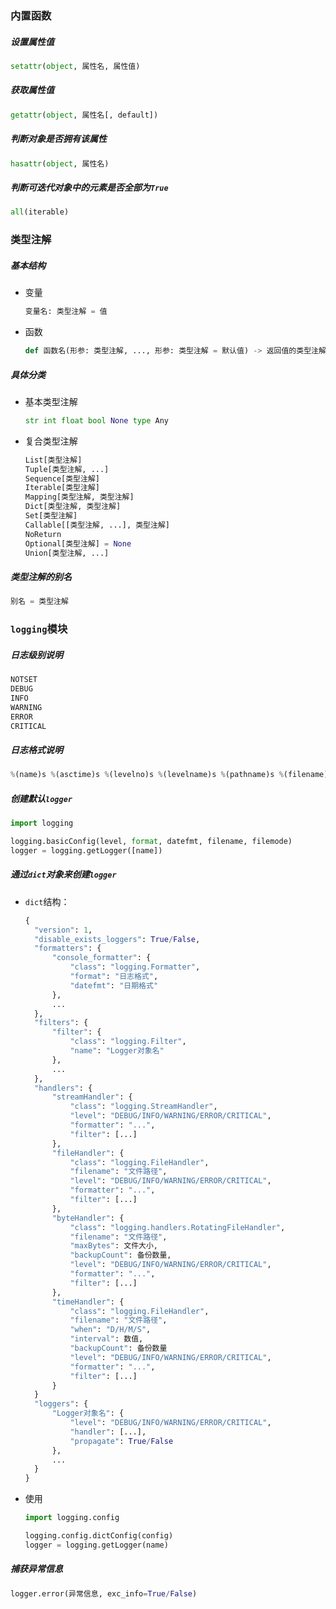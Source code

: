 ### 内置函数

##### 设置属性值

```python
setattr(object, 属性名, 属性值)
```

##### 获取属性值

```python
getattr(object, 属性名[, default])
```

##### 判断对象是否拥有该属性

```python
hasattr(object, 属性名)
```

##### 判断可迭代对象中的元素是否全部为`True`

```python
all(iterable)
```

### 类型注解

##### 基本结构

* 变量

    ```python
    变量名: 类型注解 = 值
    ```

* 函数

    ```python
    def 函数名(形参: 类型注解, ..., 形参: 类型注解 = 默认值) -> 返回值的类型注解
    ```

##### 具体分类

* 基本类型注解

    ```python
    str int float bool None type Any
    ```

* 复合类型注解

    ```python
    List[类型注解]
    Tuple[类型注解, ...]
    Sequence[类型注解]
    Iterable[类型注解]
    Mapping[类型注解, 类型注解]
    Dict[类型注解, 类型注解]
    Set[类型注解]
    Callable[[类型注解, ...], 类型注解]
    NoReturn
    Optional[类型注解] = None
    Union[类型注解, ...]
    ```

##### 类型注解的别名

```python
别名 = 类型注解
```

### `logging`模块

##### 日志级别说明

```python
NOTSET
DEBUG
INFO
WARNING
ERROR
CRITICAL
```

##### 日志格式说明

```python
%(name)s %(asctime)s %(levelno)s %(levelname)s %(pathname)s %(filename)s %(lineno)s %(process)s %(processName)s %(thread)s %(threadName)s %(message)s
```

##### 创建默认`logger`

```python
import logging

logging.basicConfig(level, format, datefmt, filename, filemode)
logger = logging.getLogger([name])
```

##### 通过`dict`对象来创建`logger`

* `dict`结构：
    ```python
    {
      "version": 1,
      "disable_exists_loggers": True/False,
      "formatters": {
          "console_formatter": {
              "class": "logging.Formatter",
              "format": "日志格式",
              "datefmt": "日期格式"
          },
          ...
      },
      "filters": {
          "filter": {
              "class": "logging.Filter",
              "name": "Logger对象名"
          },
          ...
      },
      "handlers": {
          "streamHandler": {
              "class": "logging.StreamHandler",
              "level": "DEBUG/INFO/WARNING/ERROR/CRITICAL",
              "formatter": "...",
              "filter": [...]
          },
          "fileHandler": {
              "class": "logging.FileHandler",
              "filename": "文件路径",
              "level": "DEBUG/INFO/WARNING/ERROR/CRITICAL",
              "formatter": "...",
              "filter": [...]
          },
          "byteHandler": {
              "class": "logging.handlers.RotatingFileHandler",
              "filename": "文件路径",
              "maxBytes": 文件大小,
              "backupCount": 备份数量,
              "level": "DEBUG/INFO/WARNING/ERROR/CRITICAL",
              "formatter": "...",
              "filter": [...]
          },
          "timeHandler": {
              "class": "logging.FileHandler",
              "filename": "文件路径",
              "when": "D/H/M/S",
              "interval": 数值,
              "backupCount": 备份数量
              "level": "DEBUG/INFO/WARNING/ERROR/CRITICAL",
              "formatter": "...",
              "filter": [...]
          }
      }
      "loggers": {
          "Logger对象名": {
              "level": "DEBUG/INFO/WARNING/ERROR/CRITICAL",
              "handler": [...],
              "propagate": True/False
          },
          ...
      }
    }
    ```

* 使用

    ```python
    import logging.config
  
    logging.config.dictConfig(config)
    logger = logging.getLogger(name)
    ```

##### 捕获异常信息

```python
logger.error(异常信息, exc_info=True/False)
```